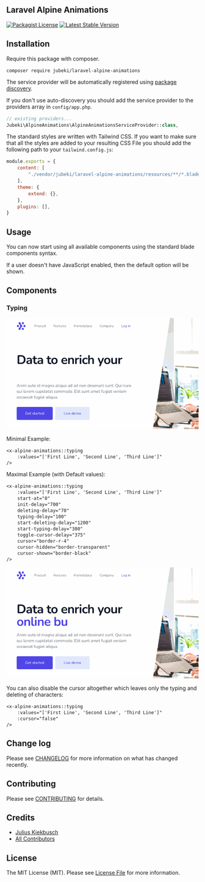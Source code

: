 ## Laravel Alpine Animations

[![Packagist License](https://poser.pugx.org/Jubeki/laravel-alpine-animations/license.png)](http://choosealicense.com/licenses/mit/)
[![Latest Stable Version](https://poser.pugx.org/Jubeki/laravel-alpine-animations/version.png)](https://packagist.org/packages/jubeki/laravel-alpine-animations)
<!-- ![Tests](https://github.com/Jubeki/laravel-alpine-animations/workflows/Tests/badge.svg) -->

## Installation

Require this package with composer.

```shell
composer require jubeki/laravel-alpine-animations
```

The service provider will be automatically registered using [package discovery](https://laravel.com/docs/5.8/packages#package-discovery).

If you don't use auto-discovery you should add the service provider to the providers array in `config/app.php`.

```php
// existing providers...
Jubeki\AlpineAnimations\AlpineAnimationsServiceProvider::class,
```

The standard styles are written with Tailwind CSS. If you want to make sure that all the styles are added to your resulting CSS File you should add the following path to your `tailwind.config.js`:
```js
module.exports = {
    content: [
        "./vendor/jubeki/laravel-alpine-animations/resources/**/*.blade.php"
    ],
    theme: {
        extend: {},
    },
    plugins: [],
}
```

## Usage

You can now start using all available components using the standard blade components syntax.

If a user doesn't have JavaScript enabled, then the default option will be shown.

## Components

### Typing

![](examples/typing-with-cursor.gif)

Minimal Example:
```blade
<x-alpine-animations::typing
    :values="['First Line', 'Second Line', 'Third Line']"
/>
```

Maximal Example (with Default values):
```blade
<x-alpine-animations::typing
    :values="['First Line', 'Second Line', 'Third Line']"
    start-at="0"
    init-delay="700"
    deleting-delay="70"
    typing-delay="100"
    start-deleting-delay="1200"
    start-typing-delay="300"
    toggle-cursor-delay="375"
    cursor="border-r-4"
    cursor-hidden="border-transparent"
    cursor-shown="border-black"
/>
```

![](examples/typing-without-cursor.gif)

You can also disable the cursor altogether which leaves only the typing and deleting of characters:
```blade
<x-alpine-animations::typing
    :values="['First Line', 'Second Line', 'Third Line']"
    :cursor="false"
/>
```

## Change log

Please see [CHANGELOG](CHANGELOG.md) for more information on what has changed recently.

## Contributing

Please see [CONTRIBUTING](./.github/CONTRIBUTING.md) for details.

## Credits

- [Julius Kiekbusch](https://github.com/Jubeki)
- [All Contributors](../../contributors)

## License

The MIT License (MIT). Please see [License File](LICENSE.md) for more information.
